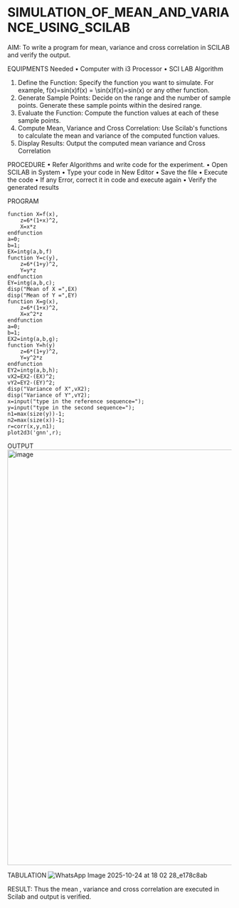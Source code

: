 # SIMULATION_OF_MEAN_AND_VARIANCE_USING_SCILAB
AIM: 
To write a program for mean, variance and cross correlation in SCILAB and verify the output. 

EQUIPMENTS Needed 
• Computer with i3 Processor 
• SCI LAB 
Algorithm 
1. Define the Function: Specify the function you want to simulate. For example, 
f(x)=sin⁡(x)f(x) = \sin(x)f(x)=sin(x) or any other function. 
2. Generate Sample Points: Decide on the range and the number of sample points. Generate 
these sample points within the desired range. 
3. Evaluate the Function: Compute the function values at each of these sample points. 
4. Compute Mean, Variance and Cross Correlation: Use Scilab's functions to calculate the 
mean and variance of the computed function values. 
5. Display Results: Output the computed mean variance and Cross Correlation 

PROCEDURE 
• Refer Algorithms and write code for the experiment. 
• Open SCILAB in System 
• Type your code in New Editor 
• Save the file 
• Execute the code 
• If any Error, correct it in code and execute again 
• Verify the generated results

PROGRAM
```
function X=f(x),
    z=6*(1+x)^2,
    X=x*z
endfunction
a=0;
b=1;
EX=intg(a,b,f)
function Y=c(y),
    z=6*(1+y)^2,
    Y=y*z
endfunction
EY=intg(a,b,c);
disp("Mean of X =",EX)
disp("Mean of Y =",EY)
function X=g(x),
    z=6*(1+x)^2,
    X=x^2*z
endfunction
a=0;
b=1;
EX2=intg(a,b,g);
function Y=h(y)
    z=6*(1+y)^2,
    Y=y^2*z
endfunction
EY2=intg(a,b,h);
vX2=EX2-(EX)^2;
vY2=EY2-(EY)^2;
disp("Variance of X",vX2);
disp("Variance of Y",vY2);
x=input("type in the reference sequence=");
y=input("type in the second sequence=");
n1=max(size(y))-1;
n2=max(size(x))-1;
r=corr(x,y,n1);
plot2d3('gnn',r);   
```

OUTPUT
<img width="1506" height="932" alt="image" src="https://github.com/user-attachments/assets/6b5fc2ad-0a5d-4d85-89a6-4a5a4a020ab9" />
 
TABULATION
![WhatsApp Image 2025-10-24 at 18 02 28_e178c8ab](https://github.com/user-attachments/assets/813943f8-df80-4927-915a-56d33dbc247a)


RESULT: 
Thus the mean , variance and cross correlation are executed in Scilab and output is verified. 

